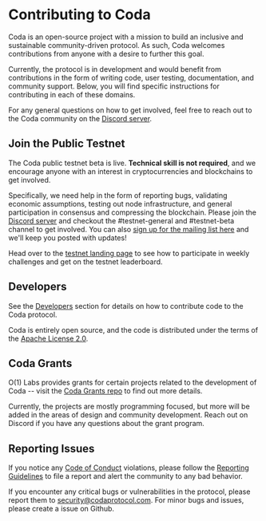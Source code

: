 # Contributing to Coda

Coda is an open-source project with a mission to build an inclusive and sustainable community-driven protocol. As such, Coda welcomes contributions from anyone with a desire to further this goal.

Currently, the protocol is in development and would benefit from contributions in the form of writing code, user testing, documentation, and community support. Below, you will find specific instructions for contributing in each of these domains.

For any general questions on how to get involved, feel free to reach out to the Coda community on the [Discord server](https://bit.ly/CodaDiscord).

## Join the Public Testnet

The Coda public testnet beta is live. **Technical skill is not required**, and we encourage anyone with an interest in cryptocurrencies and blockchains to get involved. 

Specifically, we need help in the form of reporting bugs, validating economic assumptions, testing out node infrastructure, and general participation in consensus and compressing the blockchain. Please join the [Discord server](https://bit.ly/CodaDiscord) and checkout the #testnet-general and #testnet-beta channel to get involved. You can also [sign up for the mailing list here](http://bit.ly/TestnetForm) and we'll keep you posted with updates!

Head over to the [testnet landing page](/docs/coda-testnet/) to see how to participate in weekly challenges and get on the testnet leaderboard.

## Developers

See the [Developers](../developers/) section for details on how to contribute code to the Coda protocol.

Coda is entirely open source, and the code is distributed under the terms of the [Apache License 2.0](https://github.com/CodaProtocol/coda/blob/master/LICENSE).

## Coda Grants

O(1) Labs provides grants for certain projects related to the development of Coda -- visit the [Coda Grants repo](https://github.com/CodaProtocol/coda-grants) to find out more details.

Currently, the projects are mostly programming focused, but more will be added in the areas of design and community development. Reach out on Discord if you have any questions about the grant program.

## Reporting Issues

If you notice any [Code of Conduct](../code-of-conduct) violations, please follow the [Reporting Guidelines](../reporting-guidelines) to file a report and alert the community to any bad behavior.

If you encounter any critical bugs or vulnerabilities in the protocol, please report them to security@codaprotocol.com. For minor bugs and issues, please create a issue on Github.

